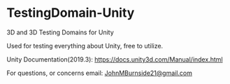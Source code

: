 # TestingDomain-Unity
3D and 3D Testing Domains for Unity

Used for testing everything about Unity, free to utilize.

Unity Documentation(2019.3): https://docs.unity3d.com/Manual/index.html

For questions, or concerns email: JohnMBurnside21@gmail.com
